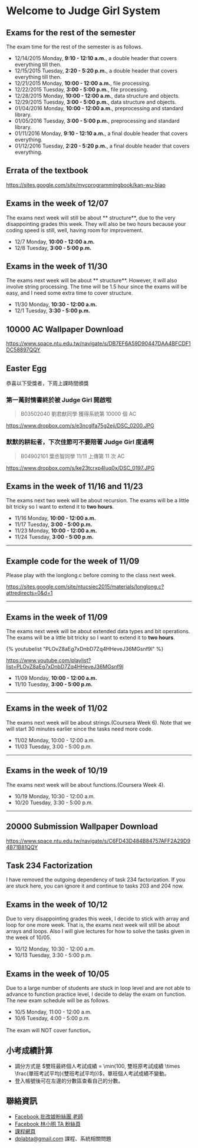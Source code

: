 # Welcome to Judge Girl System #

## Exams for the rest of the semester ##

The exam time for the rest of the semester is as follows.

* 12/14/2015 Monday, **9:10 - 12:10 a.m.**, a double header that covers everything till then.
* 12/15/2015 Tuesday, **2:20 - 5:20 p.m.**, a double header that covers everything till then.
* 12/21/2015 Monday, **10:00 - 12:00 a.m.**, file processing.
* 12/22/2015 Tuesday, **3:00 - 5:00 p.m.**, file processing.
* 12/28/2015 Monday, **10:00 - 12:00 a.m.**, data structure and objects.
* 12/29/2015 Tuesday, **3:00 - 5:00 p.m.**, data structure and objects.
* 01/04/2016 Monday, **10:00 - 12:00 a.m.**, preprocessing and standard library.
* 01/05/2016 Tuesday, **3:00 - 5:00 p.m.**, preprocessing and standard library.
* 01/11/2016 Monday, **9:10 - 12:10 a.m.**, a final double header that covers everything.
* 01/12/2016 Tuesday, **2:20 - 5:20 p.m.**, a final double header that covers everything.

## Errata of the textbook ## 

https://sites.google.com/site/mycprogrammingbook/kan-wu-biao

## Exams in the week of 12/07 ##

The exams next week will still be about ** structure**, due to the very disappointing grades this week.  They will also be two hours because your coding speed is still, well, having room for improvement.

* 12/7 Monday, **10:00 - 12:00 a.m.**
* 12/8 Tuesday, **3:00 - 5:00 p.m.**

## Exams in the week of 11/30 ##

The exams next week will be about ** structure**. However, it will also involve string processing. The time will be 1.5 hour since the exams will be easy, and I need some extra time to cover structure.

* 11/30 Monday, **10:30 - 12:00 a.m.**
* 12/1 Tuesday, **3:30 - 5:00 p.m.**

## 10000 AC Wallpaper Download

https://www.space.ntu.edu.tw/navigate/s/DB7EF6A59D90447DAA4BFCDF1DC58897QQY

## Easter Egg ##

恭喜以下受獎者，下周上課時間頒獎

### 第一萬封情書終於被 Judge Girl 開啟啦 ####

> B03502040 劉君猷同學 獲得系統第 10000 個 AC

https://www.dropbox.com/s/e3ncglfa75g2eji/DSC_0200.JPG

### 默默的耕耘者，下次佳節可不要陪著 Judge Girl 度過啊 ###

> B04902101 葉丞智同學 11/11 上傳第 11 次 AC

https://www.dropbox.com/s/ke23tcrxp4luq0x/DSC_0197.JPG

## Exams in the week of 11/16 and 11/23 ##

The exams next two week will be about recursion. The exams will be a little bit tricky so I want to extend it to **two hours**.

* 11/16 Monday, **10:00 - 12:00 a.m.**
* 11/17 Tuesday, **3:00 - 5:00 p.m.**
* 11/23 Monday, **10:00 - 12:00 a.m.**
* 11/24 Tuesday, **3:00 - 5:00 p.m.**

-----

## Example code for the week of 11/09 ##

Please play with the longlong.c before coming to the class next week.

https://sites.google.com/site/ntucsiec2015/materials/longlong.c?attredirects=0&d=1

-----

## Exams in the week of 11/09 ##

The exams next week will be about extended data types and bit operations. The exams will be a little bit tricky so I want to extend it to **two hours**.

{% youtubelist "PLOvZ8aEg7xDnbD7Zq4HHeveJ36MGsnf9l" %}

https://www.youtube.com/playlist?list=PLOvZ8aEg7xDnbD7Zq4HHeveJ36MGsnf9l

* 11/09 Monday, **10:00 - 12:00 a.m.**
* 11/10 Tuesday, **3:00 - 5:00 p.m.**

-----

## Exams in the week of 11/02 ##

The exams next week will be about strings.(Coursera Week 6). Note that we will start 30 minutes earlier since the tasks need more code.

* 11/02 Monday, 10:00 - 12:00 a.m.
* 11/03 Tuesday, 3:00 - 5:00 p.m.

-----

## Exams in the week of 10/19 ##

The exams next week will be about functions.(Coursera Week 4).

* 10/19 Monday, 10:30 - 12:00 a.m.
* 10/20 Tuesday, 3:30 - 5:00 p.m.

-----

## 20000 Submission Wallpaper Download

https://www.space.ntu.edu.tw/navigate/s/C6FD43D484B84757AFF2A29D94B71B81QQY

## Task 234 Factorization ##

I have removed the outgoing dependency of task 234 factorization. If you are stuck here, you can ignore it and continue to tasks 203 and 204 now.

## Exams in the week of 10/12 ##

Due to very disappointing grades this week, I decide to stick with array and loop for one more week. That is, the exams next week will still be about arrays and loops. Also I will give lectures for how to solve the tasks given in the week of 10/05. 

* 10/12 Monday, 10:30 - 12:00 a.m.
* 10/13 Tuesday, 3:30 - 5:00 p.m.

## Exams in the week of 10/05 ##

Due to a large number of students are stuck in loop level and are not able to advance to function practice level, I decide to delay the exam on function. The new exam schedule will be as follows.

* 10/5 Monday, 11:00 - 12:00 a.m.
* 10/6 Tuesday, 4:00 - 5:00 p.m.

The exam will NOT cover function。

## 小考成績計算 ##

* 調分方式是 $雙班最終個人考試成績 = \min(100, 雙班原考試成績 \times \frac{單班考試平均}{雙班考試平均})$，單班個人考試成績不變動。
* 登入帳號後可在左邊的分數區查看自己的分數。

##  聯絡資訊 ##

* [Facebook 批改娘粉絲團 老師](https://www.facebook.com/ntucsie.simon)
* [Facebook 林小明 TA 粉絲頁](https://www.facebook.com/ntucsiec2014xiaominglin)
* [課程網頁](https://sites.google.com/site/ntucsiec2015/)
* [dplabta@gmail.com](dplabta@gmail.com) 課程、系統相關問題